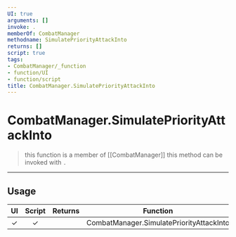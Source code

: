```yaml
---
UI: true
arguments: []
invoke: .
memberOf: CombatManager
methodname: SimulatePriorityAttackInto
returns: []
script: true
tags:
- CombatManager/_function
- function/UI
- function/script
title: CombatManager.SimulatePriorityAttackInto
---
```

# CombatManager.SimulatePriorityAttackInto
> this function is a member of [[CombatManager]]
> this method can be invoked with `.`
-----
## Usage
|  UI | Script | Returns | Function | Arguments |
|:---:|:------:|-------:|:--------:|:---------|
|✓|✓||CombatManager.SimulatePriorityAttackInto||
